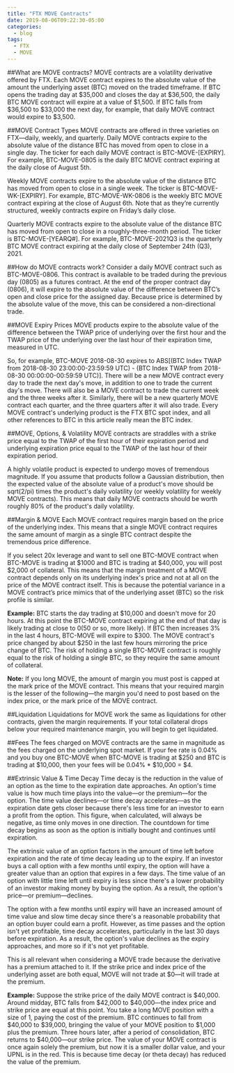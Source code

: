 ```yaml
---
title: "FTX MOVE Contracts"
date: 2019-08-06T09:22:30-05:00
categories:
  - blog
tags:
  - FTX
  - MOVE
---
```


##What are MOVE contracts?
MOVE contracts are a volatility derivative offered by FTX.  Each MOVE contract expires to the absolute value of the amount the underlying asset (BTC) moved on the traded timeframe.  If BTC opens the trading day at $35,000 and closes the day at $36,500, the daily BTC MOVE contract will expire at a value of $1,500.  If BTC falls from $36,500 to $33,000 the next day, for example, that daily MOVE contract would expire to $3,500.

##MOVE Contract Types
MOVE contracts are offered in three varieties on FTX—daily, weekly, and quarterly.
Daily MOVE contracts expire to the absolute value of the distance BTC has moved from open to close in a single day.  The ticker for each daily MOVE contract is BTC-MOVE-[EXPIRY].  For example, BTC-MOVE-0805 is the daily BTC MOVE contract expiring at the daily close of August 5th. 

Weekly MOVE contracts expire to the absolute value of the distance BTC has moved from open to close in a single week. The ticker is BTC-MOVE-WK-[EXPIRY]. For example, BTC-MOVE-WK-0806 is the weekly BTC MOVE contract expiring at the close of August 6th.  Note that as they’re currently structured, weekly contracts expire on Friday’s daily close.  

Quarterly MOVE contracts expire to the absolute value of the distance BTC has moved from open to close in a roughly-three-month period. The ticker is BTC-MOVE-[YEARQ#].  For example, BTC-MOVE-2021Q3 is the quarterly BTC MOVE contract expiring at the daily close of September 24th (Q3), 2021.  

##How do MOVE contracts work?
Consider a daily MOVE contract such as BTC-MOVE-0806. This contract is available to be traded during the previous day (0805) as a futures contract.  At the end of the proper contract day (0806), it will expire to the absolute value of the difference between BTC’s open and close price for the assigned day.  Because price is determined by the absolute value of the move, this can be considered a non-directional trade.  

##MOVE Expiry Prices
MOVE products expire to the absolute value of the difference between the TWAP price of underlying over the first hour and the TWAP price of the underlying over the last hour of their expiration time, measured in UTC.

So, for example, BTC-MOVE 2018-08-30 expires to ABS[(BTC Index TWAP from 2018-08-30 23:00:00-23:59:59 UTC) - (BTC Index TWAP from 2018-08-30 00:00:00-00:59:59 UTC)].
There will be a new MOVE contract every day to trade the next day's move, in addition to one to trade the current day's move.  There will also be a MOVE contract to trade the current week and the three weeks after it.  Similarly, there will be a new quarterly MOVE contract each quarter, and the three quarters after it will also trade. Every MOVE contract's underlying product is the FTX BTC spot index, and all other references to BTC in this article really mean the BTC index.

##MOVE, Options, & Volatility
MOVE contracts are straddles with a strike price equal to the TWAP of the first hour of their expiration period and underlying expiration price equal to the TWAP of the last hour of their expiration period.

A highly volatile product is expected to undergo moves of tremendous magnitude.  If you assume that products follow a Gaussian distribution, then the expected value of the absolute value of a product's move should be sqrt(2/pi) times the product's daily volatility (or weekly volatility for weekly MOVE contracts).  This means that daily MOVE contracts should be worth roughly 80% of the product's daily volatility.

##Margin & MOVE
Each MOVE contract requires margin based on the price of the underlying index.  This means that a single MOVE contract requires the same amount of margin as a single BTC contract despite the tremendous price difference.

If you select 20x leverage and want to sell one BTC-MOVE contract when BTC-MOVE is trading at $1000 and BTC is trading at $40,000, you will post $2,000 of collateral.  This means that the margin treatment of a MOVE contract depends only on its underlying index's price and not at all on the price of the MOVE contract itself.
This is because the potential variance in a MOVE contract’s price mimics that of the underlying asset (BTC) so the risk profile is similar.  

**Example:** BTC starts the day trading at $10,000 and doesn't move for 20 hours.  At this point the BTC-MOVE contract expiring at the end of that day is likely trading at close to $0 ($50 or so, more likely).  If BTC then increases 3% in the last 4 hours, BTC-MOVE will expire to $300.  The MOVE contract's price changed by about $250 in the last few hours mirroring the price change of BTC.  The risk of holding a single BTC-MOVE contract is roughly equal to the risk of holding a single BTC, so they require the same amount of collateral.

**Note:** If you long MOVE, the amount of margin you must post is capped at the mark price of the MOVE contract.  This means that your required margin is the lesser of the following—the margin you'd need to post based on the index price, or the mark price of the MOVE contract.

##Liquidation
Liquidations for MOVE work the same as liquidations for other contracts, given the margin requirements.  If your total collateral drops below your required maintenance margin, you will begin to get liquidated.

##Fees
The fees charged on MOVE contracts are the same in magnitude as the fees charged on the underlying spot market.  If your fee rate is 0.04% and you buy one BTC-MOVE when BTC-MOVE is trading at $250 and BTC is trading at $10,000, then your fees will be 0.04% * $10,000 = $4. 

##Extrinsic Value & Time Decay
 Time decay is the reduction in the value of an option as the time to the expiration date approaches. An option's time value is how much time plays into the value—or the premium—for the option. The time value declines—or time decay accelerates—as the expiration date gets closer because there's less time for an investor to earn a profit from the option.
This figure, when calculated, will always be negative, as time only moves in one direction. The countdown for time decay begins as soon as the option is initially bought and continues until expiration. 

The extrinsic value of an option factors in the amount of time left before expiration and the rate of time decay leading up to the expiry. If an investor buys a call option with a few months until expiry, the option will have a greater value than an option that expires in a few days. The time value of an option with little time left until expiry is less since there's a lower probability of an investor making money by buying the option. As a result, the option's price—or premium—declines. 

The option with a few months until expiry will have an increased amount of time value and slow time decay since there's a reasonable probability that an option buyer could earn a profit. However, as time passes and the option isn't yet profitable, time decay accelerates, particularly in the last 30 days before expiration. As a result, the option's value declines as the expiry approaches, and more so if it's not yet profitable.

This is all relevant when considering a MOVE trade because the derivative has a premium attached to it.  If the strike price and index price of the underlying asset are both equal, MOVE will not trade at $0—it will trade at the premium.  

**Example:** Suppose the strike price of the daily MOVE contract is $40,000.  Around midday, BTC falls from $42,000 to $40,000—the index price and strike price are equal at this point.  You take a long MOVE position with a size of 1, paying the cost of the premium.  BTC continues to fall from $40,000 to $39,000, bringing the value of your MOVE position to $1,000 plus the premium.  Three hours later, after a period of consolidation, BTC returns to $40,000—our strike price.  The value of your MOVE contract is once again solely the premium, but now it is a smaller dollar value, and your UPNL is in the red.  This is because time decay (or theta decay) has reduced the value of the premium. 

